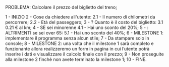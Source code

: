 PROBLEMA: Calcolare il prezzo del biglietto del treno;

1 - INIZIO
2 - Cose da chiedere all'utente:
    2.1 - Il numero di chilometri da percorrere;
    2.2 - Età del passeggero;
3 - ? Quanto è il costo del biglietto:
    3.1 0.21 € al km;
4 - SE sei minorenne
    4.1 - Hai uno sconto del 20%;
5 - : ALTRIMENTI se sei over 65:
    5.1 - Hai uno sconto del 40%;
6 - MILESTONE 1: implementare il programma senza alcun stile;
7 - Da stampare solo in console;
8 - MILESTONE 2: una volta che il milestone 1 sarà completo e funzionante allora realizzeremo un form in pagina in cui l’utente potrà inserire i dati e visualizzare il calcolo finale con il prezzo;
9 - Non proseguite alla milestone 2 finchè non avete terminato la milestone 1;
10 - FINE.